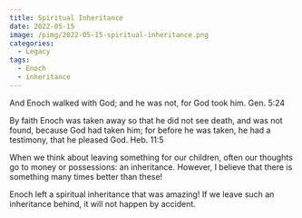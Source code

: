 ```yaml
---
title: Spiritual Inheritance
date: 2022-05-15
image: /pimg/2022-05-15-spiritual-inheritance.png
categories:
  - Legacy
tags:
  - Enoch
  - inheritance
---
```


<p>And Enoch walked with God; and he was not, for God took him.  Gen. 5:24</p><p>By faith Enoch was taken away so that he did not see death, and was not found, because God had taken him; for before he was taken, he had a testimony, that he pleased God.  Heb. 11:5</p><p>When we think about leaving something for our children, often our thoughts go to money or possessions: an inheritance. However, I believe that there is something many times better than these!</p><p>Enoch left a spiritual inheritance that was amazing! If we leave such an inheritance behind, it will not happen by accident.  </p>


